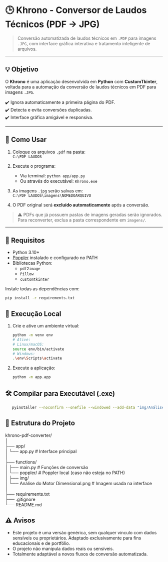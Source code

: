 # 🕒 Khrono - Conversor de Laudos Técnicos (PDF → JPG)

> Conversão automatizada de laudos técnicos em `.PDF` para imagens `.JPG`, com interface gráfica interativa e tratamento inteligente de arquivos.

---

## 💡 Objetivo

O **Khrono** é uma aplicação desenvolvida em **Python** com **CustomTkinter**, voltada para a automação da conversão de laudos técnicos em PDF para imagens `.JPG`.

✔️ Ignora automaticamente a primeira página do PDF.  
✔️ Detecta e evita conversões duplicadas.  
✔️ Interface gráfica amigável e responsiva.

---

## 📂 Como Usar

1. Coloque os arquivos `.pdf` na pasta:  
   `C:\PDF LAUDOS`

2. Execute o programa:  
   - Via terminal: `python app/app.py`  
   - Ou através do executável: `Khrono.exe`

3. As imagens `.jpg` serão salvas em:  
   `C:\PDF LAUDOS\imagens\NOMEDOARQUIVO`

4. O PDF original será **excluído automaticamente** após a conversão.

> ⚠️ PDFs que já possuem pastas de imagens geradas serão ignorados. Para reconverter, exclua a pasta correspondente em `imagens/`.

---

## 🧰 Requisitos

- Python 3.10+
- [Poppler](https://github.com/oschwartz10612/poppler-windows/releases) instalado e configurado no PATH
- Bibliotecas Python:
  - `pdf2image`
  - `Pillow`
  - `customtkinter`

Instale todas as dependências com:

```bash
pip install -r requirements.txt
```

## 🧪 Execução Local

1. Crie e ative um ambiente virtual:
   ```bash
   python -m venv env
   # Ative:
   # Linux/macOS:
   source env/bin/activate
   # Windows:
   .\env\Scripts\activate
   ```
2. Execute a aplicação:
   ```bash
   python -m app.app
   ```

## 🛠️ Compilar para Executável (.exe)
```bash
   pyinstaller --noconfirm --onefile --windowed --add-data "img/Análise do Motor Dimensional.png;img" --add-data "poppler;poppler" --name "Khrono" main.py
```

## 📁 Estrutura do Projeto
khrono-pdf-converter/<br>
│<br>
├── app/<br>
│   └── app.py                  # Interface principal<br>
│<br>
├── functions/<br>
│   ├── main.py                 # Funções de conversão<br>
│   └── poppler/                # Poppler local (caso não esteja no PATH)<br>
│
├── img/<br>
│   └── Análise do Motor Dimensional.png  # Imagem usada na interface<br>
│<br>
├── requirements.txt<br>
├── .gitignore<br>
└── README.md<br>

## ⚠️ Avisos
- Este projeto é uma versão genérica, sem qualquer vínculo com dados sensíveis ou proprietários. Adaptado exclusivamente para fins educacionais e de portfólio.
- O projeto não manipula dados reais ou sensíveis.
- Totalmente adaptável a novos fluxos de conversão automatizada.

